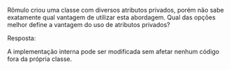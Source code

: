 Rômulo criou uma classe com diversos atributos privados, porém não sabe exatamente qual vantagem de utilizar esta abordagem. Qual das opções melhor define a vantagem do uso de atributos privados?

Resposta:

A implementação interna pode ser modificada sem afetar nenhum código fora da própria classe.


